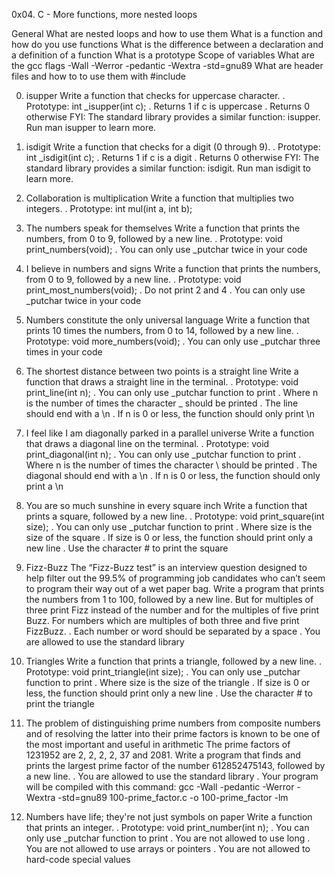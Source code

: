 0x04. C - More functions, more nested loops

General
What are nested loops and how to use them
What is a function and how do you use functions
What is the difference between a declaration and a definition of a function
What is a prototype
Scope of variables
What are the gcc flags -Wall -Werror -pedantic -Wextra -std=gnu89
What are header files and how to to use them with #include


0. isupper
Write a function that checks for uppercase character.
. Prototype: int _isupper(int c);
. Returns 1 if c is uppercase
. Returns 0 otherwise
FYI: The standard library provides a similar function: isupper. Run man isupper to learn more.

1. isdigit
Write a function that checks for a digit (0 through 9).
. Prototype: int _isdigit(int c);
. Returns 1 if c is a digit
. Returns 0 otherwise
FYI: The standard library provides a similar function: isdigit. Run man isdigit to learn more.

2. Collaboration is multiplication
Write a function that multiplies two integers.
. Prototype: int mul(int a, int b);

3. The numbers speak for themselves
Write a function that prints the numbers, from 0 to 9, followed by a new line.
. Prototype: void print_numbers(void);
. You can only use _putchar twice in your code

4. I believe in numbers and signs
Write a function that prints the numbers, from 0 to 9, followed by a new line.
. Prototype: void print_most_numbers(void);
. Do not print 2 and 4
. You can only use _putchar twice in your code

5. Numbers constitute the only universal language
Write a function that prints 10 times the numbers, from 0 to 14, followed by a new line.
. Prototype: void more_numbers(void);
. You can only use _putchar three times in your code

6. The shortest distance between two points is a straight line
Write a function that draws a straight line in the terminal.
. Prototype: void print_line(int n);
. You can only use _putchar function to print
. Where n is the number of times the character _ should be printed
. The line should end with a \n
. If n is 0 or less, the function should only print \n

7. I feel like I am diagonally parked in a parallel universe
Write a function that draws a diagonal line on the terminal.
. Prototype: void print_diagonal(int n);
. You can only use _putchar function to print
. Where n is the number of times the character \ should be printed
. The diagonal should end with a \n
. If n is 0 or less, the function should only print a \n

8. You are so much sunshine in every square inch
Write a function that prints a square, followed by a new line.
. Prototype: void print_square(int size);
. You can only use _putchar function to print
. Where size is the size of the square
. If size is 0 or less, the function should print only a new line
. Use the character # to print the square

9. Fizz-Buzz
The “Fizz-Buzz test” is an interview question designed to help filter out the 99.5% of programming job candidates who can’t seem to program their way out of a wet paper bag.
Write a program that prints the numbers from 1 to 100, followed by a new line. But for multiples of three print Fizz instead of the number and for the multiples of five print Buzz. For numbers which are multiples of both three and five print FizzBuzz.
. Each number or word should be separated by a space
. You are allowed to use the standard library

10. Triangles
Write a function that prints a triangle, followed by a new line.
. Prototype: void print_triangle(int size);
. You can only use _putchar function to print
. Where size is the size of the triangle
. If size is 0 or less, the function should print only a new line
. Use the character # to print the triangle


11. The problem of distinguishing prime numbers from composite numbers and of resolving the latter into their prime factors is known to be one of the most important and useful in arithmetic
The prime factors of 1231952 are 2, 2, 2, 2, 37 and 2081.
Write a program that finds and prints the largest prime factor of the number 612852475143, followed by a new line.
. You are allowed to use the standard library
. Your program will be compiled with this command: gcc -Wall -pedantic -Werror -Wextra -std=gnu89 100-prime_factor.c -o 100-prime_factor -lm

12. Numbers have life; they're not just symbols on paper
Write a function that prints an integer.
. Prototype: void print_number(int n);
. You can only use _putchar function to print
. You are not allowed to use long
. You are not allowed to use arrays or pointers
. You are not allowed to hard-code special values
